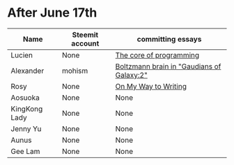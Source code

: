 # After June 17th

| Name | Steemit account | committing essays |
| -- | -- | -- |
| Lucien | None | [The core of programming](https://www.jianshu.com/p/c64e1076f0ad)  |
| Alexander | mohism | [Boltzmann brain in "Gaudians of Galaxy:2"](https://steemit.com/movie/@mohism/boltzmann-brain-in-gaudians-of-galaxy-2)|
| Rosy | None | [On My Way to Writing](https://www.jianshu.com/p/979b472f07d3) 
| Aosuoka| None | None |
| KingKong Lady | None | None |
| Jenny Yu | None | None |
| Aunus | None | None |
| Gee Lam | None | None |
